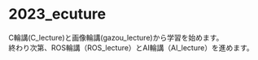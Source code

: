 # 2023_ecuture

C輪講(C_lecture)と画像輪講(gazou_lecture)から学習を始めます。
<br>終わり次第、ROS輪講（ROS_lecture）とAI輪講（AI_lecture）を進めます。

